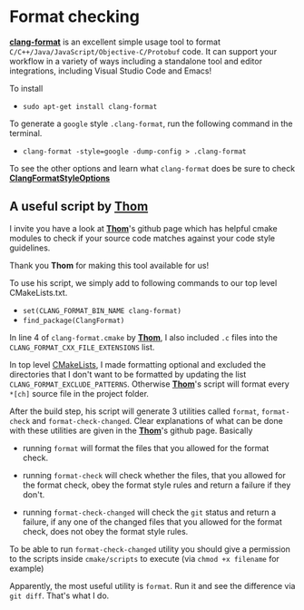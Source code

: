 # Format checking
[clang-format]: https://clang.llvm.org/docs/ClangFormat.html
**[clang-format]**  is an excellent simple usage tool to format `C/C++/Java/JavaScript/Objective-C/Protobuf` code. It can support your workflow in a variety of ways including a standalone tool and editor integrations, including Visual Studio Code and Emacs!

To install

* `sudo apt-get install clang-format`

To generate a `google` style `.clang-format`, run the following command in the terminal.

* `clang-format -style=google -dump-config > .clang-format`

To see the other options and learn what `clang-format` does be sure to check  **[ClangFormatStyleOptions](https://clang.llvm.org/docs/ClangFormatStyleOptions.html)**

[Thom]: https://github.com/ttroy50/cmake-examples/tree/master/04-static-analysis/clang-format 

## A useful script by **[Thom]**

I invite you have a look at **[Thom]**'s github page which has helpful cmake modules to check if your source code matches against your code style guidelines.

Thank you **Thom** for making this tool available for us!

To use his script, we simply add to following commands to our top level CMakeLists.txt. 

* `set(CLANG_FORMAT_BIN_NAME clang-format)` 
* `find_package(ClangFormat)`

In line 4 of `clang-format.cmake` by **[Thom]**, I also included `.c` files into the `CLANG_FORMAT_CXX_FILE_EXTENSIONS` list.

[CMakeLists]: CMakeLists.txt
In top level [CMakeLists], I made formatting optional and excluded the directories that I don't want to be formatted by updating the list `CLANG_FORMAT_EXCLUDE_PATTERNS`. Otherwise **[Thom]**'s script will format every `*[ch]` source file in the project folder.

After the build step, his script will generate 3 utilities called `format`, `format-check` and `format-check-changed`.
Clear explanations of what can be done with these utilities are given in the **[Thom]**'s github page. Basically 

* running `format` will format the files that you allowed for the format check.

* running `format-check` will check whether the files, that you allowed for the format check, obey the format style rules and return a failure if they don't.

* running `format-check-changed` will check the `git` status and return a failure, if any one of the changed files that you allowed for the format check, does not obey the format style rules. 

To be able to run `format-check-changed` utility you should give a permission to the scripts inside `cmake/scripts` to execute (via `chmod +x filename` for example)

Apparently, the most useful utility is `format`. Run it and see the difference via `git diff`. That's what I do.


